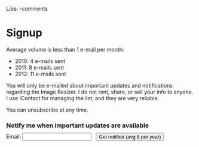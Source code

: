 Libs: -comments

# Signup

Average volume is less than 1 e-mail per month:

* 2010: 4 e-mails sent
* 2011: 8 e-mails sent
* 2012: 11 e-mails sent

You will only be e-mailed about important updates and notifications regarding the Image Resizer. I do not rent, share, or sell your info to anyone. I use iContact for managing the list, and they are very reliable.

You can unsubscribe at any time.

<form method="post" action="https://app.icontact.com/icp/signup.php" name="icpsignup" id="icpsignup2612" accept-charset="UTF-8" onsubmit="return verifyRequired2612();" >
<input type="hidden" name="redirect" value="http://imageresizing.net/newsletter/thankyou" />
<input type="hidden" name="errorredirect" value="http://www.icontact.com/www/signup/error.html" />
<h3 style="margin-bottom:0"> Notify me when important updates are available</h3>
<p style="margin-top:10px">Email: <input type="text" name="fields_email"/> &nbsp; <input type="submit" name="Submit" value="Get notified (avg 8 per year)"/></p>
<input type="hidden" name="listid" value="29803"/><input type="hidden" name="specialid:29803" value="LH6H"/><input type="hidden" name="clientid" value="905228"/><input type="hidden" name="formid" value="2612"/><input type="hidden" name="reallistid" value="1"/><input type="hidden" name="doubleopt" value="0"/> 
</form>
